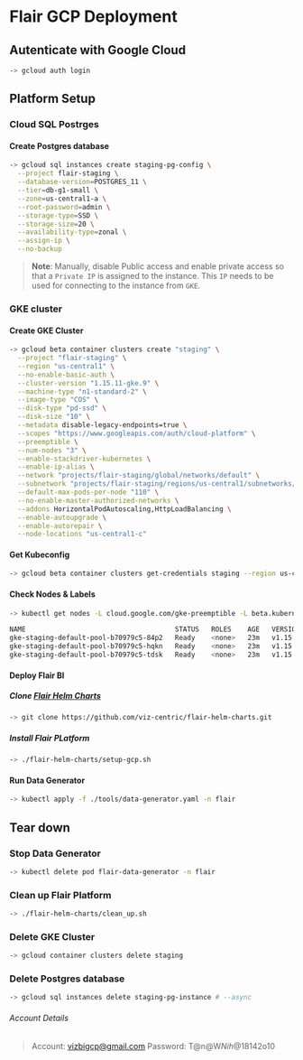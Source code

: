 # Flair GCP Deployment 

## Autenticate with Google Cloud

```sh
-> gcloud auth login
```

## Platform Setup

### Cloud SQL Postrges

#### Create Postgres database
```sh
-> gcloud sql instances create staging-pg-config \
  --project flair-staging \
  --database-version=POSTGRES_11 \
  --tier=db-g1-small \
  --zone=us-central1-a \
  --root-password=admin \
  --storage-type=SSD \
  --storage-size=20 \
  --availability-type=zonal \
  --assign-ip \
  --no-backup
```

> **Note**: Manually, disable Public access and enable private access so that a `Private IP` is assigned to the instance. This `IP` needs to be used for connecting to the instance from `GKE`.

### GKE cluster

#### Create GKE Cluster
```sh
-> gcloud beta container clusters create "staging" \
  --project "flair-staging" \
  --region "us-central1" \
  --no-enable-basic-auth \
  --cluster-version "1.15.11-gke.9" \
  --machine-type "n1-standard-2" \
  --image-type "COS" \
  --disk-type "pd-ssd" \
  --disk-size "10" \
  --metadata disable-legacy-endpoints=true \
  --scopes "https://www.googleapis.com/auth/cloud-platform" \
  --preemptible \
  --num-nodes "3" \
  --enable-stackdriver-kubernetes \
  --enable-ip-alias \
  --network "projects/flair-staging/global/networks/default" \
  --subnetwork "projects/flair-staging/regions/us-central1/subnetworks/default" \
  --default-max-pods-per-node "110" \
  --no-enable-master-authorized-networks \
  --addons HorizontalPodAutoscaling,HttpLoadBalancing \
  --enable-autoupgrade \
  --enable-autorepair \
  --node-locations "us-central1-c"
```

#### Get Kubeconfig
```sh
-> gcloud beta container clusters get-credentials staging --region us-central1
```

#### Check Nodes & Labels
```sh
-> kubectl get nodes -L cloud.google.com/gke-preemptible -L beta.kubernetes.io/instance-type -L failure-domain.beta.kubernetes.io/zone

NAME                                     STATUS   ROLES    AGE   VERSION          GKE-PREEMPTIBLE   INSTANCE-TYPE   ZONE
gke-staging-default-pool-b70979c5-84p2   Ready    <none>   23m   v1.15.11-gke.9   true              n1-standard-2   us-central1-c
gke-staging-default-pool-b70979c5-hqkn   Ready    <none>   23m   v1.15.11-gke.9   true              n1-standard-2   us-central1-c
gke-staging-default-pool-b70979c5-tdsk   Ready    <none>   23m   v1.15.11-gke.9   true              n1-standard-2   us-central1-c
```

#### Deploy Flair BI

##### Clone [Flair Helm Charts](https://github.com/viz-centric/flair-helm-charts)
```sh
-> git clone https://github.com/viz-centric/flair-helm-charts.git
```

##### Install Flair PLatform
```sh
-> ./flair-helm-charts/setup-gcp.sh
```

#### Run Data Generator
```sh
-> kubectl apply -f ./tools/data-generator.yaml -n flair
```

## Tear down

### Stop Data Generator
```sh
-> kubectl delete pod flair-data-generator -n flair
```

### Clean up Flair Platform
```sh
-> ./flair-helm-charts/clean_up.sh
```

### Delete GKE Cluster
```sh
-> gcloud container clusters delete staging
```

### Delete Postgres database
```sh
-> gcloud sql instances delete staging-pg-instance # --async
```

###### Account Details

> Account: vizbigcp@gmail.com
> Password: T@n@W$Nih@1814$2o10
